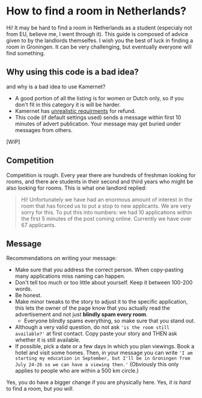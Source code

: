 # How to find a room in Netherlands?

Hi! It may be hard to find a room in Netherlands as a student (especialy not from EU, believe me, I went through it). This guide is composed of advice given to by the landlords themselfes. I wish you the best of luck in finding a room in Groningen. It can be very challenging, but eventually everyone will find something.

## Why using this code is a bad idea?
and why is a bad idea to use Kamernet?

- A good portion of all the listing is for women or Dutch only, so if you don't fit in this category it is will be harder.
- Kamernet has [unrealistic requirments](https://kamernet.force.com/support/s/article/room-guarantee2?language=en_US&fbclid=IwAR0oQBWLHCbkAkhZxguIEo_rQxDRwWK0cT960acyRedSfUiFS-9z0MdfAuA) for refund.
- This code (if default settings used) sends a message within first 10 minutes of advert publication. Your message may get buried under messages from others.

[WIP]

## Competition
Competition is rough. Every year there are hundreds of freshman looking for rooms, and there are students in their second and third years who might be also looking for rooms. This is what one landlord replied:

> Hi! Unfortunately we have had an enormous amount of interest in the room that has forced us to put a stop to new applicants. We are very sorry for this. To put this into numbers: we had 10 applications within the first 5 minutes of the post coming online. Currently we have over 67 applicants.


## Message

Recommendations on writing your message:

- Make sure that you address the correct person. When copy-pasting many applications miss naming can happen.
- Don't tell too much or too little about yourself. Keep it between 100-200 words.
- Be honest.
- Make minor tweaks to the story to adjust it to the specific application, this lets the owner of the page know that you actually read the advertisement and not just **blindly spam every room**. 
    - Everyone blindly spams everything, so make sure that you stand out.
- Although a very valid question, do not ask `'is the room still available?'` at first contact. Copy paste your story and THEN ask whether it is still available.
- If possible, pick a date or a few days in which you plan viewings. Book a hotel and visit some homes. Then, in your message you can write `'I am starting my education in September, but I'll be in Groningen from July 24-26 so we can have a viewing then.'` (Obviously this only applies to people who are within a 500 km circle.)

Yes, you do have a bigger change if you are physically here.
Yes, *it is hard* to find a room, but *you will*.